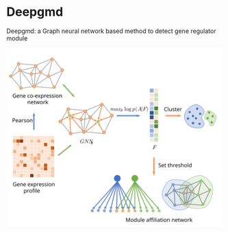 # Deepgmd
Deepgmd: a Graph neural network based method to detect gene regulator module

![image](./visualization/%E6%A8%A1%E5%9E%8B%E5%9B%BE.svg)
